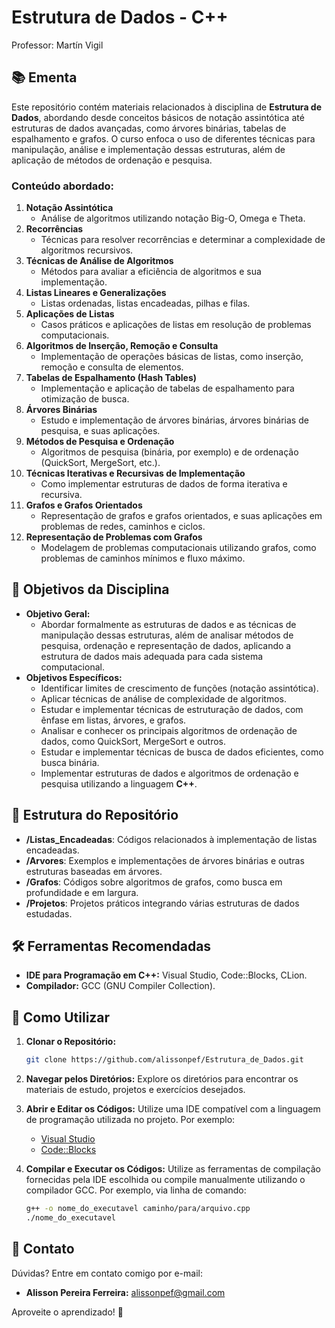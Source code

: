 # Estrutura de Dados - C++

Professor: Martín Vigil

## 📚 Ementa

Este repositório contém materiais relacionados à disciplina de **Estrutura de Dados**, abordando desde conceitos básicos de notação assintótica até estruturas de dados avançadas, como árvores binárias, tabelas de espalhamento e grafos. O curso enfoca o uso de diferentes técnicas para manipulação, análise e implementação dessas estruturas, além de aplicação de métodos de ordenação e pesquisa.

### Conteúdo abordado:

1. **Notação Assintótica**  
   - Análise de algoritmos utilizando notação Big-O, Omega e Theta.  
2. **Recorrências**  
   - Técnicas para resolver recorrências e determinar a complexidade de algoritmos recursivos.  
3. **Técnicas de Análise de Algoritmos**  
   - Métodos para avaliar a eficiência de algoritmos e sua implementação.  
4. **Listas Lineares e Generalizações**  
   - Listas ordenadas, listas encadeadas, pilhas e filas.  
5. **Aplicações de Listas**  
   - Casos práticos e aplicações de listas em resolução de problemas computacionais.  
6. **Algoritmos de Inserção, Remoção e Consulta**  
   - Implementação de operações básicas de listas, como inserção, remoção e consulta de elementos.  
7. **Tabelas de Espalhamento (Hash Tables)**  
   - Implementação e aplicação de tabelas de espalhamento para otimização de busca.  
8. **Árvores Binárias**  
   - Estudo e implementação de árvores binárias, árvores binárias de pesquisa, e suas aplicações.  
9. **Métodos de Pesquisa e Ordenação**  
   - Algoritmos de pesquisa (binária, por exemplo) e de ordenação (QuickSort, MergeSort, etc.).  
10. **Técnicas Iterativas e Recursivas de Implementação**  
    - Como implementar estruturas de dados de forma iterativa e recursiva.  
11. **Grafos e Grafos Orientados**  
    - Representação de grafos e grafos orientados, e suas aplicações em problemas de redes, caminhos e ciclos.  
12. **Representação de Problemas com Grafos**  
    - Modelagem de problemas computacionais utilizando grafos, como problemas de caminhos mínimos e fluxo máximo.

## 🎯 Objetivos da Disciplina

- **Objetivo Geral:**  
  - Abordar formalmente as estruturas de dados e as técnicas de manipulação dessas estruturas, além de analisar métodos de pesquisa, ordenação e representação de dados, aplicando a estrutura de dados mais adequada para cada sistema computacional.  
- **Objetivos Específicos:**  
  - Identificar limites de crescimento de funções (notação assintótica).  
  - Aplicar técnicas de análise de complexidade de algoritmos.  
  - Estudar e implementar técnicas de estruturação de dados, com ênfase em listas, árvores, e grafos.  
  - Analisar e conhecer os principais algoritmos de ordenação de dados, como QuickSort, MergeSort e outros.  
  - Estudar e implementar técnicas de busca de dados eficientes, como busca binária.  
  - Implementar estruturas de dados e algoritmos de ordenação e pesquisa utilizando a linguagem **C++**.

## 💂️ Estrutura do Repositório

- **/Listas_Encadeadas**: Códigos relacionados à implementação de listas encadeadas.
- **/Arvores**: Exemplos e implementações de árvores binárias e outras estruturas baseadas em árvores.
- **/Grafos**: Códigos sobre algoritmos de grafos, como busca em profundidade e em largura.
- **/Projetos**: Projetos práticos integrando várias estruturas de dados estudadas.

## 🛠️ Ferramentas Recomendadas

- **IDE para Programação em C++:** Visual Studio, Code::Blocks, CLion.
- **Compilador:** GCC (GNU Compiler Collection).

## 🔧 Como Utilizar

1. **Clonar o Repositório:**

   ```bash
   git clone https://github.com/alissonpef/Estrutura_de_Dados.git
   ```

2. **Navegar pelos Diretórios:** Explore os diretórios para encontrar os materiais de estudo, projetos e exercícios desejados.

3. **Abrir e Editar os Códigos:** Utilize uma IDE compatível com a linguagem de programação utilizada no projeto. Por exemplo:

   - [Visual Studio](https://visualstudio.microsoft.com/)
   - [Code::Blocks](http://www.codeblocks.org/)

4. **Compilar e Executar os Códigos:** Utilize as ferramentas de compilação fornecidas pela IDE escolhida ou compile manualmente utilizando o compilador GCC. Por exemplo, via linha de comando:

   ```bash
   g++ -o nome_do_executavel caminho/para/arquivo.cpp
   ./nome_do_executavel
   ```

## 📢 Contato

Dúvidas? Entre em contato comigo por e-mail:

- **Alisson Pereira Ferreira:** [alissonpef@gmail.com](mailto:alissonpef@gmail.com)

Aproveite o aprendizado! 🚀

